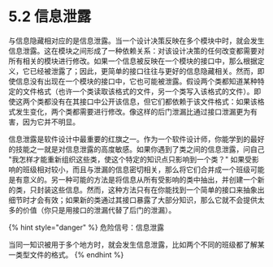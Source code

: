 # 5.2 信息泄露

与信息隐藏相对应的是信息泄露。当一个设计决策反映在多个模块中时，就会发生信息泄露。这在模块之间形成了一种依赖关系：对该设计决策的任何改变都需要对所有相关的模块进行修改。如果一个信息被反映在一个模块的接口中，那么根据定义，它已经被泄露了；因此，更简单的接口往往与更好的信息隐藏相关。然而，即使信息没有出现在一个模块的接口中，它也可能被泄露。假设两个类都知道某种特定的文件格式（也许一个类读取该格式的文件，另一个类写入该格式的文件）。即使这两个类都没有在其接口中公开该信息，但它们都依赖于该文件格式：如果该格式发生变化，两个类都需要进行修改。像这样的后门泄漏比通过接口泄漏更为有害，因为它并不明显。

信息泄露是软件设计中最重要的红旗之一。作为一个软件设计师，你能学到的最好的技能之一就是对信息泄露的高度敏感。如果你遇到了类之间的信息泄露，问自己 "我怎样才能重新组织这些类，使这个特定的知识点只影响到一个类？" 如果受影响的班级相对较小，而且与泄漏的信息密切相关，那么将它们合并成一个班级可能是有意义的。另一种可能的方法是将信息从所有受影响的类中抽出，并创建一个新的类，只封装这些信息。然而，这种方法只有在你能找到一个简单的接口来抽象出细节时才会有效；如果新的类通过其接口暴露了大部分知识，那么它就不会提供太多的价值（你只是用接口的泄漏代替了后门的泄漏）。

{% hint style="danger" %}
危险信号：信息泄露

当同一知识被用于多个地方时，就会发生信息泄露，比如两个不同的班级都了解某一类型文件的格式。
{% endhint %}
